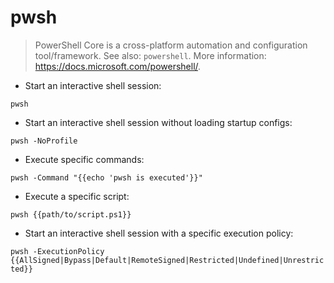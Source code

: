 # pwsh

> PowerShell Core is a cross-platform automation and configuration tool/framework.
> See also: `powershell`.
> More information: <https://docs.microsoft.com/powershell/>.

- Start an interactive shell session:

`pwsh`

- Start an interactive shell session without loading startup configs:

`pwsh -NoProfile`

- Execute specific commands:

`pwsh -Command "{{echo 'pwsh is executed'}}"`

- Execute a specific script:

`pwsh {{path/to/script.ps1}}`

- Start an interactive shell session with a specific execution policy:

`pwsh -ExecutionPolicy {{AllSigned|Bypass|Default|RemoteSigned|Restricted|Undefined|Unrestricted}}`
